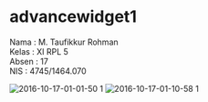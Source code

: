 # advancewidget1

Nama : M. Taufikkur Rohman<br>
Kelas : XI RPL 5<br>
Absen : 17<br>
NIS : 4745/1464.070<br>

![2016-10-17-01-01-50 1](https://cloud.githubusercontent.com/assets/22131527/19425776/f6369222-9460-11e6-8cb4-ba398d7ffdc5.png)
![2016-10-17-01-10-58 1](https://cloud.githubusercontent.com/assets/22131527/19425781/00349a26-9461-11e6-8ace-bbc10379a68d.png)

